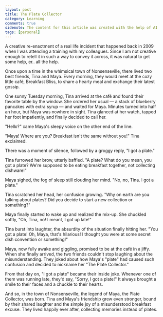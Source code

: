 ```yaml
---
layout: post
title: The Plate Collector
category: Learning
comments: true
sidenote: The content for this article was created with the help of AI tools like ChatGPT.
tags: [personal]
---
```

A creative re-enactment of a real life incident that happened back in 2009 when I was attending a training with my colleagues. 
Since I am not creative enough to retell it in such a way to convey it across, it was natural to get some help, er.. all the help.
<!-- more -->  
Once upon a time in the whimsical town of Nonsenseville, there lived two best friends, Tina and Maya. 
Every morning, they would meet at the cozy little café, Breakfast Bliss, to share a hearty meal and exchange their latest gossip.

One sunny Tuesday morning, Tina arrived at the café and found their favorite table by the window. 
She ordered her usual — a stack of blueberry pancakes with extra syrup — and waited for Maya. 
Minutes turned into half an hour, but Maya was nowhere in sight. 
Tina glanced at her watch, tapped her foot impatiently, and finally decided to call her.

"Hello?" came Maya's sleepy voice on the other end of the line.

"Maya! Where are you? Breakfast isn't the same without you!" Tina exclaimed.

There was a moment of silence, followed by a groggy reply, "I got a plate."

Tina furrowed her brow, utterly baffled. "A plate? What do you mean, you got a plate? 
We're supposed to be eating breakfast together, not collecting dishware!"

Maya sighed, the fog of sleep still clouding her mind. "No, no, Tina. I got a plate."

Tina scratched her head, her confusion growing. "Why on earth are you talking about plates? 
Did you decide to start a new collection or something?"

Maya finally started to wake up and realized the mix-up. 
She chuckled softly, "Oh, Tina, no! I meant, I got up late!"

Tina burst into laughter, the absurdity of the situation finally hitting her. 
"You got a plate! Oh, Maya, that's hilarious! I thought you were at some secret dish convention or something!"

Maya, now fully awake and giggling, promised to be at the café in a jiffy. 
When she finally arrived, the two friends couldn't stop laughing about the misunderstanding. 
They joked about how Maya's "plate" had caused such confusion and decided to nickname her "The Plate Collector."

From that day on, "I got a plate" became their inside joke. 
Whenever one of them was running late, they'd say, "Sorry, I got a plate!" 
It always brought a smile to their faces and a chuckle to their hearts.

And so, in the town of Nonsenseville, the legend of Maya, the Plate Collector, was born. Tina and Maya's friendship grew even stronger, bound by their shared laughter and the simple joy of a misunderstood breakfast excuse. They lived happily ever after, collecting memories instead of plates.
